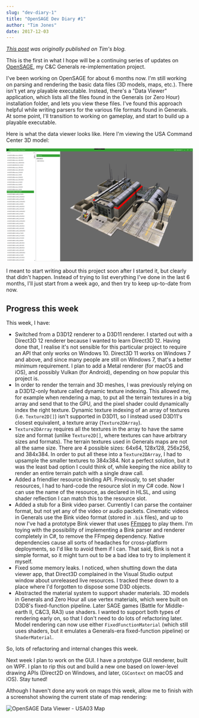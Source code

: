 ```yaml
---
slug: "dev-diary-1"
title: "OpenSAGE Dev Diary #1"
author: "Tim Jones"
date: 2017-12-03
---
```


_[This post](http://timjones.io/blog/archive/2017/12/03/opensage-dev-diary-2017-12-03) was originally published on Tim's blog._

This is the first in what I hope will be a continuing series of updates on [OpenSAGE](https://github.com/OpenSAGE/OpenSAGE), my C&C Generals re-implementation project.

I've been working on OpenSAGE for about 6 months now. I'm still working on parsing and rendering the basic data files (3D models, maps, etc.). There isn't yet any playable executable. Instead, there's a "Data Viewer" application, which lists all the files found in the Generals (or Zero Hour) installation folder, and lets you view these files. I've found this approach helpful while writing parsers for the various file formats found in Generals. At some point, I'll transition to working on gameplay, and start to build up a playable executable.

Here is what the data viewer looks like. Here I'm viewing the USA Command Center 3D model:

![OpenSAGE Data Viewer](./opensage-2017-12-03-data-viewer.png)

I meant to start writing about this project soon after I started it, but clearly that didn't happen. Instead of trying to list everything I've done in the last 6 months, I'll just start from a week ago, and then try to keep up-to-date from now.

## Progress this week

This week, I have:

- Switched from a D3D12 renderer to a D3D11 renderer. I started out with a Direct3D 12 renderer because I wanted to learn Direct3D 12. Having done that, I realise it's not sensible for this particular project to require an API that only works on Windows 10. Direct3D 11 works on Windows 7 and above, and since many people are still on Windows 7, that's a better minimum requirement. I plan to add a Metal renderer (for macOS and iOS), and possibly Vulkan (for Android), depending on how popular this project is.
- In order to render the terrain and 3D meshes, I was previously relying on a D3D12-only feature called dynamic texture indexing. This allowed me, for example when rendering a map, to put all the terrain textures in a big array and send that to the GPU, and the pixel shader could dynamically index the right texture. Dynamic texture indexing of an array of textures (i.e. `Texture2D[]`) isn't supported in D3D11, so I instead used D3D11's closest equivalent, a texture array (`Texture2DArray`).
- `Texture2DArray` requires all the textures in the array to have the same size and format (unlike `Texture2D[]`, where textures can have arbitrary sizes and formats). The terrain textures used in Generals maps are not all the same size. There are 4 possible sizes: 64x64, 128x128, 256x256, and 384x384. In order to put all these into a `Texture2DArray`, I had to upsample the smaller textures to 384x384. Not a perfect solution, but it was the least bad option I could think of, while keeping the nice ability to render an entire terrain patch with a single draw call.
- Added a friendlier resource binding API. Previously, to set shader resources, I had to hard-code the resource slot in my C# code. Now I can use the name of the resource, as declared in HLSL, and using shader reflection I can match this to the resource slot.
- Added a stub for a Bink video parser. Currently I can parse the container format, but not yet any of the video or audio packets. Cinematic videos in Generals use the Bink video format (stored in `.bik` files), and up to now I've had a prototype Bink viewer that uses [FFmpeg](https://www.ffmpeg.org/) to play them. I'm toying with the possibility of implementing a Bink parser and renderer completely in C#, to remove the FFmpeg dependency. Native dependencies cause all sorts of headaches for cross-platform deployments, so I'd like to avoid them if I can. That said, Bink is not a simple format, so it might turn out to be a bad idea to try to implement it myself.
- Fixed some memory leaks. I noticed, when shutting down the data viewer app, that Direct3D complained in the Visual Studio output window about unreleased live resources. I tracked these down to a place where I'd forgotten to dispose some D3D objects.
- Abstracted the material system to support shader materials. 3D models in Generals and Zero Hour all use vertex materials, which were built on D3D8's fixed-function pipeline. Later SAGE games (Battle for Middle-earth II, C&C3, RA3) use shaders. I wanted to support both types of rendering early on, so that I don't need to do lots of refactoring later. Model rendering can now use either `FixedFunctionMaterial` (which still uses shaders, but it emulates a Generals-era fixed-function pipeline) or `ShaderMaterial`.

So, lots of refactoring and internal changes this week.

Next week I plan to work on the GUI. I have a prototype GUI renderer, built on WPF. I plan to rip this out and build a new one based on lower-level drawing APIs (Direct2D on Windows, and later, `CGContext` on macOS and iOS). Stay tuned!

Although I haven't done any work on maps this week, allow me to finish with a screenshot showing the current state of map rendering:

![OpenSAGE Data Viewer - USA03 Map](./opensage-2017-12-03-data-viewer-map-usa03.png)
